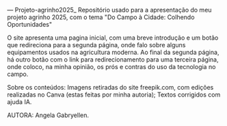 — Projeto-agrinho2025_
Repositório usado para a apresentação do meu projeto agrinho 2025, com o tema "Do Campo à Cidade: Colhendo Oportunidades"
 
 O site apresenta uma pagina inicial, com uma breve introdução e um botão que redireciona para a segunda página, onde falo sobre alguns equipamentos usados na agricultura moderna. 
 Ao final da segunda página, há outro botão com o link para redirecionamento para uma terceira página, onde coloco, na minha opinião, os prós e contras do uso da tecnologia no campo. 
 
Sobre os conteúdos: 
 Imagens retiradas do site freepik.com, com edições realizadas no Canva (estas feitas por minha autoria);
 Textos corrigidos com ajuda IA.

 AUTORA: Angela Gabryellen.
